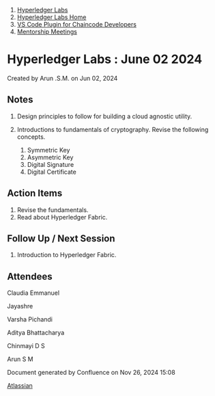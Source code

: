 1. [Hyperledger Labs](index.html)
2. [Hyperledger Labs Home](Hyperledger-Labs-Home_20283400.html)
3. [VS Code Plugin for Chaincode Developers](VS-Code-Plugin-for-Chaincode-Developers_20294626.html)
4. [Mentorship Meetings](Mentorship-Meetings_20294627.html)

# Hyperledger Labs : June 02 2024

Created by Arun .S.M. on Jun 02, 2024

## Notes

1. Design principles to follow for building a cloud agnostic utility.
2. Introductions to fundamentals of cryptography. Revise the following concepts.
   
   1. Symmetric Key
   2. Asymmetric Key
   3. Digital Signature
   4. Digital Certificate

## Action Items

1. Revise the fundamentals.
2. Read about Hyperledger Fabric.

## Follow Up / Next Session

1. Introduction to Hyperledger Fabric.

## Attendees

Claudia Emmanuel

Jayashre

Varsha Pichandi

Aditya Bhattacharya

Chinmayi D S

Arun S M

Document generated by Confluence on Nov 26, 2024 15:08

[Atlassian](http://www.atlassian.com/)

